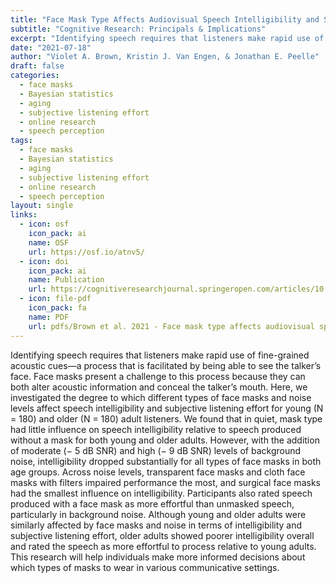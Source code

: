 ```yaml
---
title: "Face Mask Type Affects Audiovisual Speech Intelligibility and Subjective Listening Effort in Young and Older Adults"
subtitle: "Cognitive Research: Principals & Implications"
excerpt: "Identifying speech requires that listeners make rapid use of fine-grained acoustic cues—a process that is facilitated by being able to see the talker’s face. Face masks present a challenge to this process because they can both alter acoustic information and conceal the talker’s mouth. Here, we investigated the degree to which different types of face masks and noise levels affect speech intelligibility and subjective listening effort for young (N = 180) and older (N = 180) adult listeners. We found that in quiet, mask type had little influence on speech intelligibility relative to speech produced without a mask for both young and older adults. However, with the addition of moderate (− 5 dB SNR) and high (− 9 dB SNR) levels of background noise, intelligibility dropped substantially for all types of face masks in both age groups. Across noise levels, transparent face masks and cloth face masks with filters impaired performance the most, and surgical face masks had the smallest influence on intelligibility. Participants also rated speech produced with a face mask as more effortful than unmasked speech, particularly in background noise. Although young and older adults were similarly affected by face masks and noise in terms of intelligibility and subjective listening effort, older adults showed poorer intelligibility overall and rated the speech as more effortful to process relative to young adults. This research will help individuals make more informed decisions about which types of masks to wear in various communicative settings."
date: "2021-07-18"
author: "Violet A. Brown, Kristin J. Van Engen, & Jonathan E. Peelle"
draft: false
categories:
  - face masks
  - Bayesian statistics
  - aging
  - subjective listening effort
  - online research
  - speech perception 
tags:
  - face masks
  - Bayesian statistics
  - aging
  - subjective listening effort
  - online research
  - speech perception 
layout: single
links:
  - icon: osf
    icon_pack: ai
    name: OSF
    url: https://osf.io/atnv5/
  - icon: doi
    icon_pack: ai
    name: Publication
    url: https://cognitiveresearchjournal.springeropen.com/articles/10.1186/s41235-021-00314-0
  - icon: file-pdf
    icon_pack: fa
    name: PDF
    url: pdfs/Brown et al. 2021 - Face mask type affects audiovisual speech intelligibility and subjective listening effort in young and older adults.pdf
---
```


Identifying speech requires that listeners make rapid use of fine-grained acoustic cues—a process that is facilitated by being able to see the talker’s face. Face masks present a challenge to this process because they can both alter acoustic information and conceal the talker’s mouth. Here, we investigated the degree to which different types of face masks and noise levels affect speech intelligibility and subjective listening effort for young (N = 180) and older (N = 180) adult listeners. We found that in quiet, mask type had little influence on speech intelligibility relative to speech produced without a mask for both young and older adults. However, with the addition of moderate (− 5 dB SNR) and high (− 9 dB SNR) levels of background noise, intelligibility dropped substantially for all types of face masks in both age groups. Across noise levels, transparent face masks and cloth face masks with filters impaired performance the most, and surgical face masks had the smallest influence on intelligibility. Participants also rated speech produced with a face mask as more effortful than unmasked speech, particularly in background noise. Although young and older adults were similarly affected by face masks and noise in terms of intelligibility and subjective listening effort, older adults showed poorer intelligibility overall and rated the speech as more effortful to process relative to young adults. This research will help individuals make more informed decisions about which types of masks to wear in various communicative settings.